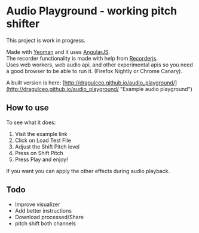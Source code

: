 Audio Playground - working pitch shifter
========================================

This project is work in progress.

Made with [Yeoman](http://yeoman.io "Yeoman") and it uses [AngularJS](http://angularjs.org "AngularJS").  
The recorder functionality is made with help from [Recorderjs](https://github.com/mattdiamond/Recorderjs "Recorderjs").  
Uses web workers, web audio api, and other experimental apis so you need a good browser to be able to run it. (Firefox Nightly or Chrome Canary).

A built version is here: [http://dragulceo.github.io/audio_playground/](http://dragulceo.github.io/audio_playground/ "Example audio playground")

How to use
----------

To see what it does:

  1. Visit the example link 
  2. Click on Load Test File
  3. Adjust the Shift Pitch level
  4. Press on Shift Pitch
  5. Press Play and enjoy!

If you want you can apply the other effects during audio playback. 


Todo
----

 * Improve visualizer 
 * Add better instructions
 * Download processed/Share
 * pitch shift both channels

